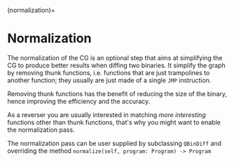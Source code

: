 (normalization)=

# Normalization

The normalization of the CG is an optional step that aims at simplifying the CG to produce better results when diffing two binaries.
It simplify the graph by removing thunk functions, i.e. functions that are just trampolines to another function; they usually are just made of a single `JMP` instruction.

Removing thunk functions has the benefit of reducing the size of the binary, hence improving the efficiency and the accuracy.

As a reverser you are usually interested in matching _more interesting_ functions other than thunk functions, that's why you might want to enable the normalization pass.

The normalization pass can be user supplied by subclassing `QBinDiff` and overriding the method `normalize(self, program: Program) -> Program`
